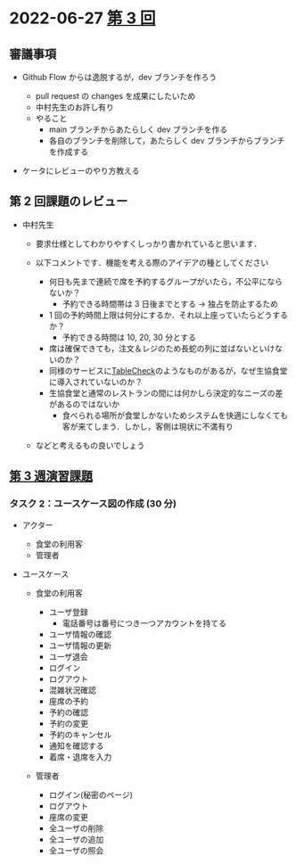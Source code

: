 # 2022-06-27 [第 3 回](http://ws.cs.kobe-u.ac.jp/~masa-n/lecture/tokuronI/week3/index.html)

## 審議事項

- Github Flow からは逸脱するが，dev ブランチを作ろう

  - pull request の changes を成果にしたいため
  - 中村先生のお許し有り
  - やること
    - main ブランチからあたらしく dev ブランチを作る
    - 各自のブランチを削除して，あたらしく dev ブランチからブランチを作成する

- ケータにレビューのやり方教える

## 第 2 回課題のレビュー

- 中村先生

  - 要求仕様としてわかりやすくしっかり書かれていると思います．

  - 以下コメントです．機能を考える際のアイデアの種としてください

    - 何日も先まで連続で席を予約するグループがいたら，不公平にならないか？
      - 予約できる時間帯は 3 日後までとする -> 独占を防止するため
    - 1 回の予約時間上限は何分にするか．それ以上座っていたらどうするか？
      - 予約できる時間は 10, 20, 30 分とする
    - 席は確保できても，注文＆レジのため長蛇の列に並ばないといけないのか？
    - 同様のサービスに[TableCheck](https://www.tablecheck.com/ja/japan)のようなものがあるが，なぜ生協食堂に導入されていないのか？
    - 生協食堂と通常のレストランの間には何かしら決定的なニーズの差があるのではないか
      - 食べられる場所が食堂しかないためシステムを快適にしなくても客が来てしまう．しかし，客側は現状に不満有り

  - などと考えるもの良いでしょう

## [第 3 週演習課題](http://ws.cs.kobe-u.ac.jp/~masa-n/lecture/tokuronI/week3/work3.html)

### タスク 2：ユースケース図の作成 (30 分)

- アクター

  - 食堂の利用客
  - 管理者

- ユースケース

  - 食堂の利用客

    - ユーザ登録
      - 電話番号は番号につき一つアカウントを持てる
    - ユーザ情報の確認
    - ユーザ情報の更新
    - ユーザ退会
    - ログイン
    - ログアウト
    - 混雑状況確認
    - 座席の予約
    - 予約の確認
    - 予約の変更
    - 予約のキャンセル
    - 通知を確認する
    - 着席・退席を入力

  - 管理者
    - ログイン(秘密のページ)
    - ログアウト
    - 座席の変更
    - 全ユーザの削除
    - 全ユーザの追加
    - 全ユーザの照会
